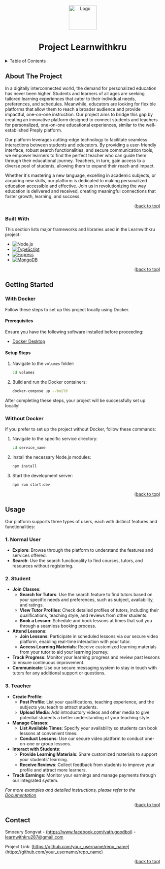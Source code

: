 <!-- Improved compatibility of back to top link: See: https://github.com/othneildrew/Best-README-Template/pull/73 -->
<a name="readme-top"></a>
<!--
*** Thanks for checking out the Best-README-Template. If you have a suggestion
*** that would make this better, please fork the repo and create a pull request
*** or simply open an issue with the tag "enhancement".
*** Don't forget to give the project a star!
*** Thanks again! Now go create something AMAZING! :D
-->



<!-- PROJECT SHIELDS -->
<!--
*** I'm using markdown "reference style" links for readability.
*** Reference links are enclosed in brackets [ ] instead of parentheses ( ).
*** See the bottom of this document for the declaration of the reference variables
*** for contributors-url, forks-url, etc. This is an optional, concise syntax you may use.
*** https://www.markdownguide.org/basic-syntax/#reference-style-links
-->




<!-- PROJECT LOGO -->
<br />
<div align="center">
  <a href="https://github.com/othneildrew/Best-README-Template">
    <img src="https://learnwithkru.com/_next/image?url=%2FLogos%2FKruLogo.png&w=640&q=75" alt="Logo" width="90" height="80">
  </a>
  <h1 align="center">Project Learnwithkru</h1>
</div>

<!-- TABLE OF CONTENTS -->
<details>
  <summary>Table of Contents</summary>
  <ol>
    <li>
      <a href="#about-the-project">About The Project</a>
      <ul>
        <li><a href="#built-with">Built With</a></li>
      </ul>
    </li>
    <li>
      <a href="#getting-started">Getting Started</a>
      <ul>
        <li><a href="#prerequisites">Prerequisites</a></li>
        <li><a href="#installation">Installation</a></li>
      </ul>
    </li>
    <li><a href="#usage">Usage</a></li>
    <li><a href="#contact">Contact</a></li>
  </ol>
</details>

<!-- ABOUT THE PROJECT -->
## About The Project

In a digitally interconnected world, the demand for personalized education has never been higher. Students and learners of all ages are seeking tailored learning experiences that cater to their individual needs, preferences, and schedules. Meanwhile, educators are looking for flexible platforms that allow them to reach a broader audience and provide impactful, one-on-one instruction. Our project aims to bridge this gap by creating an innovative platform designed to connect students and teachers for personalized, one-on-one educational experiences, similar to the well-established Preply platform.

Our platform leverages cutting-edge technology to facilitate seamless interactions between students and educators. By providing a user-friendly interface, robust search functionalities, and secure communication tools, we empower learners to find the perfect teacher who can guide them through their educational journey. Teachers, in turn, gain access to a diverse pool of students, allowing them to expand their reach and impact.

Whether it's mastering a new language, excelling in academic subjects, or acquiring new skills, our platform is dedicated to making personalized education accessible and effective. Join us in revolutionizing the way education is delivered and received, creating meaningful connections that foster growth, learning, and success.

<p align="right">(<a href="#readme-top">back to top</a>)</p>

### Built With

This section lists major frameworks and libraries used in the Learnwithkru project:

* ![Node.js][Node.js]
* [![TypeScript][TypeScript]][TypeScript-url]
* [![Express][Express.js]][Express-url]
* [![MongoDB][MongoDB]][MongoDB-url]

<p align="right">(<a href="#readme-top">back to top</a>)</p>

<!-- LINKS -->
[Node.js-url]: https://nodejs.org/
[TypeScript-url]: https://www.typescriptlang.org/
[Express-url]: https://expressjs.com/
[Angular-url]: https://angular.io/
[MongoDB-url]: https://www.mongodb.com/

## Getting Started

### With Docker

Follow these steps to set up this project locally using Docker.

#### Prerequisites

Ensure you have the following software installed before proceeding:
* [Docker Desktop](https://www.docker.com/products/docker-desktop/)

#### Setup Steps

1. Navigate to the `volumes` folder:

    ```sh
    cd volumes
    ```

2. Build and run the Docker containers:

    ```sh
    docker-compose up --build
    ```

After completing these steps, your project will be successfully set up locally!

### Without Docker

If you prefer to set up the project without Docker, follow these commands:

1. Navigate to the specific service directory:

    ```sh
    cd service_name
    ```

2. Install the necessary Node.js modules:

    ```sh
    npm install
    ```

3. Start the development server:

    ```sh
    npm run start:dev
    ```


<p align="right">(<a href="#readme-top">back to top</a>)</p>



<!-- USAGE EXAMPLES -->
## Usage

Our platform supports three types of users, each with distinct features and functionalities:

### 1. Normal User
- **Explore**: Browse through the platform to understand the features and services offered.
- **Search**: Use the search functionality to find courses, tutors, and resources without registering.

### 2. Student
- **Join Classes**: 
  - **Search for Tutors**: Use the search feature to find tutors based on your specific needs and preferences, such as subject, availability, and ratings.
  - **View Tutor Profiles**: Check detailed profiles of tutors, including their qualifications, teaching style, and reviews from other students.
  - **Book a Lesson**: Schedule and book lessons at times that suit you through a seamless booking process.
- **Attend Lessons**:
  - **Join Lessons**: Participate in scheduled lessons via our secure video platform, enabling real-time interaction with your tutor.
  - **Access Learning Materials**: Receive customized learning materials from your tutor to aid your learning journey.
- **Track Progress**: Monitor your learning progress and review past lessons to ensure continuous improvement.
- **Communicate**: Use our secure messaging system to stay in touch with tutors for any additional support or questions.

### 3. Teacher
- **Create Profile**: 
  - **Post Profile**: List your qualifications, teaching experience, and the subjects you teach to attract students.
  - **Upload Media**: Add introductory videos and other media to give potential students a better understanding of your teaching style.
- **Manage Classes**:
  - **List Available Times**: Specify your availability so students can book lessons at convenient times.
  - **Conduct Lessons**: Use our secure video platform to conduct one-on-one or group lessons.
- **Interact with Students**:
  - **Provide Learning Materials**: Share customized materials to support your students' learning.
  - **Receive Reviews**: Collect feedback from students to improve your profile and attract more learners.
- **Track Earnings**: Monitor your earnings and manage payments through our integrated system.

_For more examples and detailed instructions, please refer to the [Documentation](https://example.com)_

<p align="right">(<a href="#readme-top">back to top</a>)</p>



<!-- CONTACT -->
## Contact

Smoeury Songvat - (https://www.facebook.com/vath.goodboi) - learnwithkru287@gmail.com

Project Link: [https://github.com/your_username/repo_name](https://github.com/your_username/repo_name)

<p align="right">(<a href="#readme-top">back to top</a>)</p>




<!-- MARKDOWN LINKS & IMAGES -->
<!-- https://www.markdownguide.org/basic-syntax/#reference-style-links -->
[contributors-shield]: https://img.shields.io/github/contributors/othneildrew/Best-README-Template.svg?style=for-the-badge
[contributors-url]: https://github.com/othneildrew/Best-README-Template/graphs/contributors
[forks-shield]: https://img.shields.io/github/forks/othneildrew/Best-README-Template.svg?style=for-the-badge
[forks-url]: https://github.com/othneildrew/Best-README-Template/network/members
[stars-shield]: https://img.shields.io/github/stars/othneildrew/Best-README-Template.svg?style=for-the-badge
[stars-url]: https://github.com/othneildrew/Best-README-Template/stargazers
[issues-shield]: https://img.shields.io/github/issues/othneildrew/Best-README-Template.svg?style=for-the-badge
[issues-url]: https://github.com/othneildrew/Best-README-Template/issues
[license-shield]: https://img.shields.io/github/license/othneildrew/Best-README-Template.svg?style=for-the-badge
[license-url]: https://github.com/othneildrew/Best-README-Template/blob/master/LICENSE.txt
[linkedin-shield]: https://img.shields.io/badge/-LinkedIn-black.svg?style=for-the-badge&logo=linkedin&colorB=555
[linkedin-url]: https://linkedin.com/in/othneildrew
[product-screenshot]: images/screenshot.png
[Next.js]: https://img.shields.io/badge/next.js-000000?style=for-the-badge&logo=nextdotjs&logoColor=white
[Next-url]: https://nextjs.org/
[React.js]: https://img.shields.io/badge/React-20232A?style=for-the-badge&logo=react&logoColor=61DAFB
[React-url]: https://reactjs.org/
[Vue.js]: https://img.shields.io/badge/Vue.js-35495E?style=for-the-badge&logo=vuedotjs&logoColor=4FC08D
[Vue-url]: https://vuejs.org/
[Angular.io]: https://img.shields.io/badge/Angular-DD0031?style=for-the-badge&logo=angular&logoColor=white
[Angular-url]: https://angular.io/
[Svelte.dev]: https://img.shields.io/badge/Svelte-4A4A55?style=for-the-badge&logo=svelte&logoColor=FF3E00
[Svelte-url]: https://svelte.dev/
[Laravel.com]: https://img.shields.io/badge/Laravel-FF2D20?style=for-the-badge&logo=laravel&logoColor=white
[Laravel-url]: https://laravel.com
[Bootstrap.com]: https://img.shields.io/badge/Bootstrap-563D7C?style=for-the-badge&logo=bootstrap&logoColor=white
[Bootstrap-url]: https://getbootstrap.com
[JQuery.com]: https://img.shields.io/badge/jQuery-0769AD?style=for-the-badge&logo=jquery&logoColor=white
[JQuery-url]: https://jquery.com 

[Node.js]: https://img.shields.io/badge/Node.js-43853D?style=for-the-badge&logo=node.js&logoColor=white
[Node-url]: https://nodejs.org/
[Express.js]: https://img.shields.io/badge/Express.js-000000?style=for-the-badge&logo=express&logoColor=white
[Express-url]: https://expressjs.com/
[TypeScript]: https://img.shields.io/badge/TypeScript-007ACC?style=for-the-badge&logo=typescript&logoColor=white
[TypeScript-url]: https://www.typescriptlang.org/
[MongoDB]: https://img.shields.io/badge/MongoDB-47A248?style=for-the-badge&logo=mongodb&logoColor=white
[MongoDB-url]: https://www.mongodb.com/
